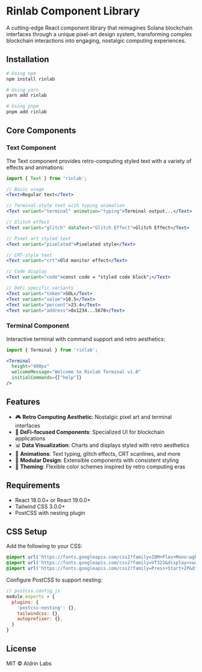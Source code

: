 # Rinlab Component Library

A cutting-edge React component library that reimagines Solana blockchain interfaces through a unique pixel-art design system, transforming complex blockchain interactions into engaging, nostalgic computing experiences.

## Installation

```bash
# Using npm
npm install rinlab

# Using yarn
yarn add rinlab

# Using pnpm
pnpm add rinlab
```

## Core Components

### Text Component

The Text component provides retro-computing styled text with a variety of effects and animations:

```jsx
import { Text } from 'rinlab';

// Basic usage
<Text>Regular text</Text>

// Terminal-style text with typing animation
<Text variant="terminal" animation="typing">Terminal output...</Text>

// Glitch effect
<Text variant="glitch" dataText="Glitch Effect">Glitch Effect</Text>

// Pixel art styled text
<Text variant="pixelated">Pixelated style</Text>

// CRT-style text
<Text variant="crt">Old monitor effect</Text>

// Code display
<Text variant="code">const code = "styled code block";</Text>

// DeFi specific variants
<Text variant="token">SOL</Text>
<Text variant="value">10.5</Text>
<Text variant="percent">23.4</Text>
<Text variant="address">0x1234...5678</Text>
```

### Terminal Component

Interactive terminal with command support and retro aesthetics:

```jsx
import { Terminal } from 'rinlab';

<Terminal 
  height="400px"
  welcomeMessage="Welcome to Rinlab Terminal v1.0"
  initialCommands={["help"]}
/>
```

## Features

- 🎮 **Retro Computing Aesthetic**: Nostalgic pixel art and terminal interfaces
- 🔧 **DeFi-focused Components**: Specialized UI for blockchain applications 
- 📊 **Data Visualization**: Charts and displays styled with retro aesthetics
- 🎨 **Animations**: Text typing, glitch effects, CRT scanlines, and more
- 🧩 **Modular Design**: Extensible components with consistent styling
- 🌙 **Theming**: Flexible color schemes inspired by retro computing eras

## Requirements

- React 18.0.0+ or React 19.0.0+
- Tailwind CSS 3.0.0+
- PostCSS with nesting plugin

## CSS Setup

Add the following to your CSS:

```css
@import url('https://fonts.googleapis.com/css2?family=IBM+Plex+Mono:wght@400;500;600&display=swap');
@import url('https://fonts.googleapis.com/css2?family=VT323&display=swap');
@import url('https://fonts.googleapis.com/css2?family=Press+Start+2P&display=swap');
```

Configure PostCSS to support nesting:

```js
// postcss.config.js
module.exports = {
  plugins: {
    'postcss-nesting': {},
    tailwindcss: {},
    autoprefixer: {},
  }
}
```

## License

MIT © Aldrin Labs